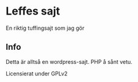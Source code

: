 Leffes sajt
===

En riktig tuffingsajt som jag gör 

Info
---------------

Detta är alltså en wordpress-sajt. PHP å sånt vetu.

Licensierat under GPLv2